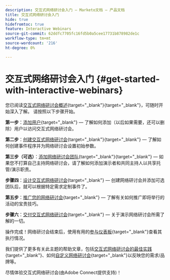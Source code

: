 ```yaml
---
description: 交互式网络研讨会入门 — Marketo文档 — 产品文档
title: 交互式网络研讨会入门
hide: true
hidefromtoc: true
feature: Interactive Webinars
source-git-commit: 62ddfc7705fc16fd5b0a5cee17731b878982de1c
workflow-type: tm+mt
source-wordcount: '216'
ht-degree: 0%

---
```


# 交互式网络研讨会入门 {#get-started-with-interactive-webinars}

您已阅读[交互式网络研讨会概述](/help/marketo/product-docs/demand-generation/events/interactive-webinars/interactive-webinars-overview.md){target="_blank"}{target="_blank"}，可随时开始深入了解。 请按照以下步骤开始。

**第一步**：[添加用户](/help/marketo/product-docs/demand-generation/events/interactive-webinars/user-and-license-management.md#add-a-user){target="_blank"} — 了解如何添加（以后如果需要，还可以删除）用户以访问交互式网络研讨会。

**第二步**：[创建交互式网络研讨会](/help/marketo/product-docs/demand-generation/events/interactive-webinars/create-an-interactive-webinar.md){target="_blank"}{target="_blank"} — 了解如何创建事件程序并为网络研讨会设置初始参数。

**第三步（可选）**：[添加网络研讨会团队](/help/marketo/product-docs/demand-generation/events/interactive-webinars/add-a-webinar-team.md){target="_blank"}{target="_blank"} — 如果您不打算自己主持网络研讨会，请了解如何添加演示者和共同主持人以共享托管/演示职责。

**步骤四**：[设计交互式网络研讨会](/help/marketo/product-docs/demand-generation/events/interactive-webinars/designing-interactive-webinars.md){target="_blank"} — 创建网络研讨会并添加可选团队后，就可以根据特定需求定制事件了。

**第五步**：[推广您的网络研讨会](/help/marketo/product-docs/demand-generation/events/interactive-webinars/promoting-an-interactive-webinar.md){target="_blank"} — 了解有关如何推广即将举行的活动的宝贵技巧。

**步骤六**：[交付交互式网络研讨会](/help/marketo/product-docs/demand-generation/events/interactive-webinars/deliver-an-interactive-webinar.md){target="_blank"} — 关于演示网络研讨会所需了解的一切。

操作完成！网络研讨会结束后，使用有用的[参与仪表板](/help/marketo/product-docs/demand-generation/events/interactive-webinars/engagement-dashboard.md){target="_blank"}查看其执行情况。

我们提供了更多有关此主题的帮助文章，包括[交互式网络研讨会的最佳实践](/help/marketo/product-docs/demand-generation/events/interactive-webinars/best-practices-for-interactive-webinars.md){target="_blank"}、如何[自定义网络研讨会](/help/marketo/product-docs/demand-generation/events/interactive-webinars/customization.md){target="_blank"}以反映您的需求/品牌等。

尽情体验交互式网络研讨会(由Adobe Connect提供支持)！
